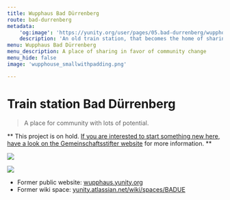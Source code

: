 ```yaml
---
title: Wupphaus Bad Dürrenberg
route: bad-durrenberg
metadata:
    'og:image': 'https://yunity.org/user/pages/05.bad-durrenberg/wupphouse_smallwithpadding.png'
    description: 'An old train station, that becomes the home of sharing culture'
menu: Wupphaus Bad Dürrenberg
menu_description: A place of sharing in favor of community change
menu_hide: false
image: 'wupphouse_smallwithpadding.png'

---
```


# Train station Bad Dürrenberg

> A place for community with lots of potential.

** This project is on hold. [If you are interested to start something new here, have a look on the Gemeinschaftsstifter website](https://www.gemeinschaftsstifter.info/badduerrenberg/) for more information. **

![](IMG_0277-2.jpg)

![](b-wupp-haus-190116.jpg)

* Former public website: [wupphaus.yunity.org](https://wupphaus.yunity.org/?target=_blank)
* Former wiki space: [yunity.atlassian.net/wiki/spaces/BADUE](https://yunity.atlassian.net/wiki/spaces/BADUE?target=_blank)
